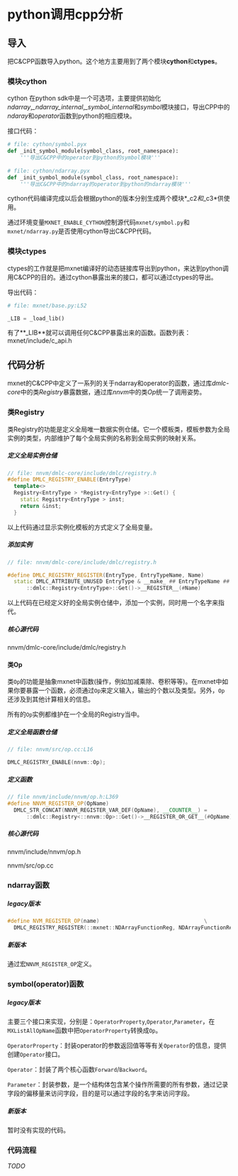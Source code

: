 # python调用cpp分析

## 导入

把C&CPP函数导入python。这个地方主要用到了两个模块**cython**和**ctypes**。

### 模块cython

cython 在python sdk中是一个可选项，主要提供初始化*ndarray*,*_ndarray_internal*,*_symbol_internal*和*symbol*模块接口，导出CPP中的*ndaray*和*operator*函数到python的相应模块。

接口代码：

```python
# file: cython/symbol.pyx
def _init_symbol_module(symbol_class, root_namespace):
	'''导出C&CPP中的operator到python的symbol模块'''
    
# file: cython/ndarray.pyx
def _init_symbol_module(symbol_class, root_namespace):
	'''导出C&CPP中的ndarray的operator到python的ndarray模块'''
```

cython代码编译完成以后会根据python的版本分别生成两个模块*_c2*和*_c3*供使用。

通过环境变量`MXNET_ENABLE_CYTHON`控制源代码`mxnet/symbol.py`和`mxnet/ndarray.py`是否使用cython导出C&CPP代码。

### 模块ctypes

ctypes的工作就是把mxnet编译好的动态链接库导出到python，来达到python调用C&CPP的目的。通过cython暴露出来的接口，都可以通过ctypes的导出。

导出代码：

```python
# file: mxnet/base.py:L52

_LIB = _load_lib()
```

有了**_LIB**就可以调用任何C&CPP暴露出来的函数。函数列表：mxnet/include/c_api.h

## 代码分析

mxnet的C&CPP中定义了一系列的关于ndarray和operator的函数，通过库*dmlc-core*中的类*Registry*暴露数据，通过库*nnvm*中的类*Op*统一了调用姿势。

### 类Registry

类Registry的功能是定义全局唯一数据实例仓储。它一个模板类，模板参数为全局实例的类型，内部维护了每个全局实例的名称到全局实例的映射关系。

##### 定义全局实例仓储

```cpp
// file: nnvm/dmlc-core/include/dmlc/registry.h
#define DMLC_REGISTRY_ENABLE(EntryType)                                 \
  template<>                                                            \
  Registry<EntryType > *Registry<EntryType >::Get() {                   \
    static Registry<EntryType > inst;                                   \
    return &inst;                                                       \
  }                                                                     \
```

以上代码通过显示实例化模板的方式定义了全局变量。

##### 添加实例

```cpp
// file: nnvm/dmlc-core/include/dmlc/registry.h

#define DMLC_REGISTRY_REGISTER(EntryType, EntryTypeName, Name)          \
  static DMLC_ATTRIBUTE_UNUSED EntryType & __make_ ## EntryTypeName ## _ ## Name ## __ = \
      ::dmlc::Registry<EntryType>::Get()->__REGISTER__(#Name)           \
```

以上代码在已经定义好的全局实例仓储中，添加一个实例，同时用一个名字来指代。

##### 核心源代码

nnvm/dmlc-core/include/dmlc/registry.h

#### 类Op

类`Op`的功能是抽象mxnet中函数(操作，例如加减乘除、卷积等等)。在mxnet中如果你要暴露一个函数，必须通过`Op`来定义输入，输出的个数以及类型。另外，`Op`还涉及到其他计算相关的信息。

所有的`Op`实例都维护在一个全局的Registry当中。

##### 定义全局函数仓储

```cpp
// file: nnvm/src/op.cc:L16

DMLC_REGISTRY_ENABLE(nnvm::Op);
```

##### 定义函数

```cpp
// file nnvm/include/nnvm/op.h:L369
#define NNVM_REGISTER_OP(OpName)                                        \
  DMLC_STR_CONCAT(NNVM_REGISTER_VAR_DEF(OpName), __COUNTER__) =         \
      ::dmlc::Registry<::nnvm::Op>::Get()->__REGISTER_OR_GET__(#OpName)
```

##### 核心源代码

nnvm/include/nnvm/op.h

nnvm/src/op.cc

### ndarray函数

##### legacy版本

```cpp
#define NVM_REGISTER_OP(name)                                 \
  DMLC_REGISTRY_REGISTER(::mxnet::NDArrayFunctionReg, NDArrayFunctionReg, name)
```

##### 新版本

通过宏`NNVM_REGISTER_OP`定义。

### symbol(operator)函数

##### legacy版本

主要三个接口来实现，分别是：`OperatorProperty`,`Operator`,`Parameter`，在`MXListAllOpName`函数中把`OperatorProperty`转换成`Op`。

`OperatorProperty`：封装operator的参数返回值等等有关`Operator`的信息，提供创建`Operator`接口。

`Operator`：封装了两个核心函数`Forward`/`Backword`。

`Parameter`：封装参数，是一个结构体包含某个操作所需要的所有参数，通过记录字段的偏移量来访问字段，目的是可以通过字段的名字来访问字段。

##### 新版本

暂时没有实现的代码。

### 代码流程

*TODO*